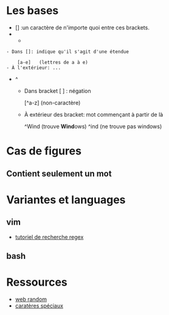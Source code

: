 # Les bases

  - [] :un caractère de n'importe quoi entre ces brackets.
  -  -
    - Dans []: indique qu'il s'agit d'une étendue

        [a-e]   (lettres de a à e)
    - À l'extérieur: ...

  - ^
    - Dans bracket \[ \] : négation

        \[^a-z\]  (non-caractère)
    - À extérieur des bracket: mot commençant à partir de là

        ^Wind      (trouve **Wind**ows)
        ^ind       (ne trouve pas windows)

# Cas de figures

## Contient seulement un mot


# Variantes et languages

## vim

  - [tutoriel de recherche regex ](http://vim.wikia.com/wiki/VimTip188)

## bash



# Ressources

  - [web random](http://www.zytrax.com/tech/web/regex.htm)
  - [caratères spéciaux](https://docs.oracle.com/javase/tutorial/essential/regex/bounds.html)
